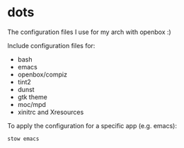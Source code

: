 dots
====

The configuration files I use for my arch with openbox :)

Include configuration files for:

 * bash
 * emacs
 * openbox/compiz
 * tint2
 * dunst
 * gtk theme
 * moc/mpd
 * xinitrc and Xresources

To apply the configuration for a specific app (e.g. emacs):

    stow emacs
